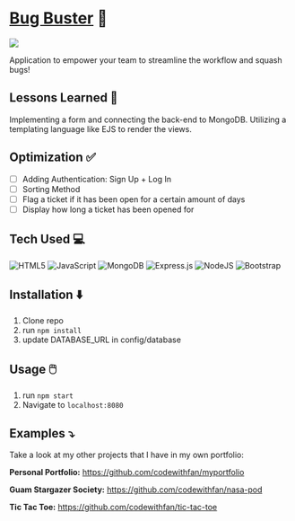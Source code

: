 # <a target="_blank" href="#">Bug Buster</a> 🐛
<a href="#" target="_blank"><img src="#"></a>

Application to empower your team to streamline the workflow and squash bugs!

## Lessons Learned 💭
Implementing a form and connecting the back-end to MongoDB. Utilizing a templating language like EJS to render the views.

## Optimization ✅
- [ ] Adding Authentication: Sign Up + Log In
- [ ] Sorting Method
- [ ] Flag a ticket if it has been open for a certain amount of days
- [ ] Display how long a ticket has been opened for

## Tech Used 💻

![HTML5](https://img.shields.io/badge/html5-%23E34F26.svg?style=for-the-badge&logo=html5&logoColor=white)
![JavaScript](https://img.shields.io/badge/javascript-%23323330.svg?style=for-the-badge&logo=javascript&logoColor=%23F7DF1E)
![MongoDB](https://img.shields.io/badge/MongoDB-%234ea94b.svg?style=for-the-badge&logo=mongodb&logoColor=white)
![Express.js](https://img.shields.io/badge/express.js-%23404d59.svg?style=for-the-badge&logo=express&logoColor=%2361DAFB)
![NodeJS](https://img.shields.io/badge/node.js-6DA55F?style=for-the-badge&logo=node.js&logoColor=white)
![Bootstrap](https://img.shields.io/badge/bootstrap-%23563D7C.svg?style=for-the-badge&logo=bootstrap&logoColor=white)

## Installation ⬇️

1. Clone repo
2. run `npm install`
3. update DATABASE_URL in config/database

## Usage 🖱️

1. run `npm start`
2. Navigate to `localhost:8080`

## Examples ⤵️
Take a look at my other projects that I have in my own portfolio:

**Personal Portfolio:** https://github.com/codewithfan/myportfolio

**Guam Stargazer Society:** https://github.com/codewithfan/nasa-pod

**Tic Tac Toe:** https://github.com/codewithfan/tic-tac-toe
